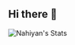 ## Hi there 👋

![Nahiyan's Stats](https://github-readme-stats.vercel.app/api?username=nahiyan&theme=tokyonight&show_icons=true&hide_border=true&count_private=true&include_all_commits=true)
